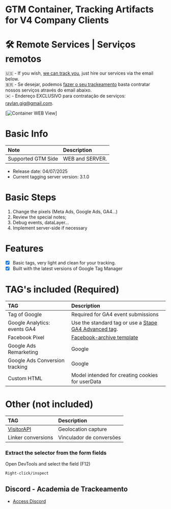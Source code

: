 # GTM Container, Tracking Artifacts for V4 Company Clients

# 🛠️ Remote Services | Serviços remotos

🇺🇸 - If you wish, [we can track you](https://academiadetrackeamento.com.br), just hire our services via the email below.
<br>
🇧🇷 - Se desejar, podemos [fazer o seu trackeamento](https://academiadetrackeamento.com.br) basta contratar nossos serviços através do email abaixo.
<br>
✉️ - Endereço EXCLUSIVO para contratação de serviços: raylan.gig@gmail.com.

[![Container WEB View]([https://github.com/user-attachments/assets/4868c2cf-a08a-420f-bbdd-1ca1fe63e52f](https://github.com/rayl4n/GTM-MASTER-CONTAIENRS-V4/issues/1#issue-3202349189))]

# Basic Info

Note|Description
:----|:----
Supported GTM Side|WEB and SERVER.

- Release date: 04/07/2025
- Current tagging server version: 3.1.0

# Basic Steps

1. Change the pixels (Meta Ads, Google Ads, GA4...)
2. Review the special notes;
3. Debug events, dataLayer...
4. Implement server-side if necessary

# Features
- [x] Basic tags, very light and clean for your tracking.
- [x] Built with the latest versions of Google Tag Manager

# TAG's included (**Required**)

TAG|Description
:----|:----
Tag of Google|Required for GA4 event submissions
Google Analytics: events GA4|Use the standard tag or use a [Stape GA4 Advanced tag](https://github.com/stape-io/ga4-advanced-tag).
Facebook Pixel|[Facebook-archive template](https://github.com/facebookarchive/GoogleTagManager-WebTemplate-For-FacebookPixel) 
Google Ads Remarketing|Google
Google Ads Conversion tracking|Google
Custom HTML|Model intended for creating cookies for userData

# Other (not included)

TAG|Description
:----|:----
[VisitorAPI](https://github.com/visitorapi/visitor-api-google-tag-manager)|Geolocation capture
Linker conversions|Vinculador de conversões


### Extract the selector from the form fields

Open DevTools and select the field (F12)
```
Right-click/inspect
```


## Discord - Academia de Trackeamento
- [Access Discord](https://discord.gg/GTzGmKNFy8)
